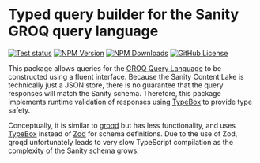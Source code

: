 # Typed query builder for the Sanity GROQ query language

[![Test status](https://img.shields.io/github/actions/workflow/status/dangreaves/groq-query-builder/test.yml?label=tests)](https://github.com/dangreaves/groq-query-builder/actions/workflows/test.yml) [![NPM Version](https://img.shields.io/npm/v/%40dangreaves%2Fgroq-query-builder)](https://www.npmjs.com/package/@dangreaves/groq-query-builder) [![NPM Downloads](https://img.shields.io/npm/dw/%40dangreaves%2Fgroq-query-builder)](https://www.npmjs.com/package/@dangreaves/groq-query-builder) [![GitHub License](https://img.shields.io/github/license/dangreaves/groq-query-builder)](./LICENCE)

This package allows queries for the [GROQ Query Language](https://www.sanity.io/docs/groq) to be constructed using a fluent interface. Because the Sanity Content Lake is technically just a JSON store, there is no guarantee that the query responses will match the Sanity schema. Therefore, this package implements runtime validation of responses using [TypeBox](https://github.com/sinclairzx81/typebox) to provide type safety.

Conceptually, it is similar to [groqd](https://github.com/FormidableLabs/groqd) but has less functionality, and uses [TypeBox](https://github.com/sinclairzx81/typebox) instead of [Zod](https://github.com/colinhacks/zod) for schema definitions. Due to the use of Zod, groqd unfortunately leads to very slow TypeScript compilation as the complexity of the Sanity schema grows.
